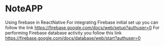 # NoteAPP
Using firebase in ReactNative
For integrating Firebase initial set up  you can follow the link 
https://firebase.google.com/docs/web/setup?authuser=0
For performing Firebase database activity you follow this link 
https://firebase.google.com/docs/database/web/start?authuser=0

